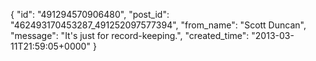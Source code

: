  {
   "id": "491294570906480",
   "post_id": "462493170453287_491252097577394",
   "from_name": "Scott Duncan",
   "message": "It's just for record-keeping.",
   "created_time": "2013-03-11T21:59:05+0000"
 }

